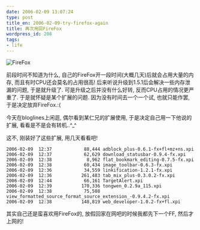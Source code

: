 ```yaml
---
date: 2006-02-09 13:07:24
type: post
title_en: 2006-02-09-try-firefox-again
title: 再次用回FireFox
wordpress_id: 208
tags:
- life
---
```


![FireFox](http://www.theplaceforitall.com/portablefirefox/images/firefox-logo.jpg)

前段时间不知道为什么, 自己的FireFox开一段时间(大概几天)后就会占用大量的内存, 而且有时CPU还会莫名的占用很高! 后来听说升级到1.5.1后会解决一些内存泄漏的问题, 于是就升级了. 可是升级之后并没有什么好转, 反而CPU占用的情况更严重了. 于是就怀疑是某个扩展的问题. 因为没有时间去一个一个试, 也就只能作罢, 于是决定放弃FireFox.:(

今天在bloglines上闲逛, 偶尔看到某仁兄的扩展使用, 于是决定自己用一下他说的扩展, 看看是不是会有转机..^_^

这不, 刚装好了这些扩展, 用几天看看吧!

	2006-02-09  12:37            88,444 adblock_plus-0.6.1-fx+fl+mz+ns.xpi
	2006-02-09  12:37            62,629 download_statusbar-0.9.4-fx.xpi
	2006-02-09  12:38             8,962 flat_bookmark_editing-0.7.5-fx.xpi
	2006-02-09  12:38            60,434 image_toolbar-0.6.3-fx.xpi
	2006-02-09  12:36            34,559 linkification-1.2.1-fx.xpi
	2006-02-09  12:36           261,483 tab_mix_plus-0.3.0.2-fx.xpi
	2006-02-09  12:44            66,161 TargetAlert.xpi
	2006-02-09  12:39           170,336 tongwen_0.2.9a_115.xpi
	2006-02-09  12:38            75,508 view_formatted_source_format_source_extension_-0.9.4.2-fx.xpi
	2006-02-09  12:38           148,819 web_developer-1.0.2-fx+fl.xpi

其实自己还是蛮喜欢用FireFox的, 放假回家在网吧的时候我都先下一个FF, 然后才上网的!
